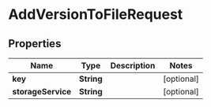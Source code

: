 

# AddVersionToFileRequest

## Properties

Name | Type | Description | Notes
------------ | ------------- | ------------- | -------------
**key** | **String** |  |  [optional]
**storageService** | **String** |  |  [optional]



